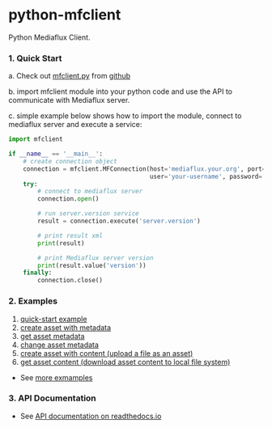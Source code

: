# python-mfclient
Python Mediaflux Client.

### 1. Quick Start

  a. Check out [mfclient.py](https://raw.githubusercontent.com/UoM-ResPlat-DevOps/python-mfclient/master/src/mfclient.py) from [github](https://github.com/UoM-ResPlat-DevOps/python-mfclient)

  b. import mfclient module into your python code and use the API to communicate with Mediaflux server.

  c. simple example below shows how to import the module, connect to mediaflux server and execute a service:
```python
import mfclient

if __name__ == '__main__':
    # create connection object
    connection = mfclient.MFConnection(host='mediaflux.your.org', port=443, transport='https', domain='your-domain',
                                       user='your-username', password='your-password')
    try:
        # connect to mediaflux server
        connection.open()

        # run server.version service
        result = connection.execute('server.version')

        # print result xml
        print(result)

        # print Mediaflux server version
        print(result.value('version'))
    finally:
        connection.close()
```

### 2. Examples

  1. [quick-start example](https://github.com/UoM-ResPlat-DevOps/python-mfclient/blob/master/examples/quick_start.py)
  2. [create asset with metadata](https://github.com/UoM-ResPlat-DevOps/python-mfclient/blob/master/examples/manage_asset_metadata.py)
  3. [get asset metadata](https://github.com/UoM-ResPlat-DevOps/python-mfclient/blob/master/examples/manage_asset_metadata.py)
  4. [change asset metadata](https://github.com/UoM-ResPlat-DevOps/python-mfclient/blob/master/examples/manage_asset_metadata.py)
  5. [create asset with content (upload a file as an asset)](https://github.com/UoM-ResPlat-DevOps/python-mfclient/blob/master/examples/manage_asset_with_content.py)
  6. [get asset content (download asset content to local file system)](https://github.com/UoM-ResPlat-DevOps/python-mfclient/blob/master/examples/manage_asset_with_content.py)
  
  * See [more exmamples](https://github.com/UoM-ResPlat-DevOps/python-mfclient/tree/master/examples)

### 3. API Documentation
  * See [API documentation on readthedocs.io](http://python-mfclient.readthedocs.io/en/latest/source/mfclient.html#module-mfclient)

